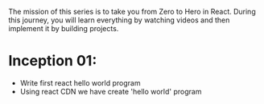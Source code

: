The mission of this series is to take you from Zero to Hero in React. During this journey, you will learn everything by watching videos and then implement it by building projects.

# Inception 01:

- Write first react hello world program
- Using react CDN we have create 'hello world' program
